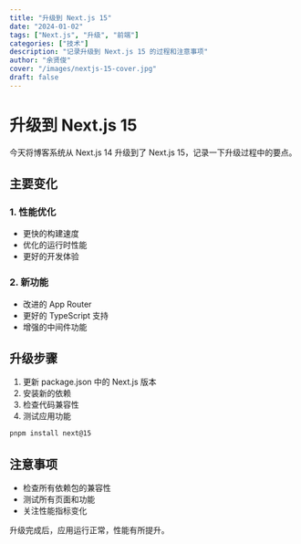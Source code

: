 ```yaml
---
title: "升级到 Next.js 15"
date: "2024-01-02"
tags: ["Next.js", "升级", "前端"]
categories: ["技术"]
description: "记录升级到 Next.js 15 的过程和注意事项"
author: "余贤俊"
cover: "/images/nextjs-15-cover.jpg"
draft: false
---
```


# 升级到 Next.js 15

今天将博客系统从 Next.js 14 升级到了 Next.js 15，记录一下升级过程中的要点。

## 主要变化

### 1. 性能优化
- 更快的构建速度
- 优化的运行时性能
- 更好的开发体验

### 2. 新功能
- 改进的 App Router
- 更好的 TypeScript 支持
- 增强的中间件功能

## 升级步骤

1. 更新 package.json 中的 Next.js 版本
2. 安装新的依赖
3. 检查代码兼容性
4. 测试应用功能

```bash
pnpm install next@15
```

## 注意事项

- 检查所有依赖包的兼容性
- 测试所有页面和功能
- 关注性能指标变化

升级完成后，应用运行正常，性能有所提升。